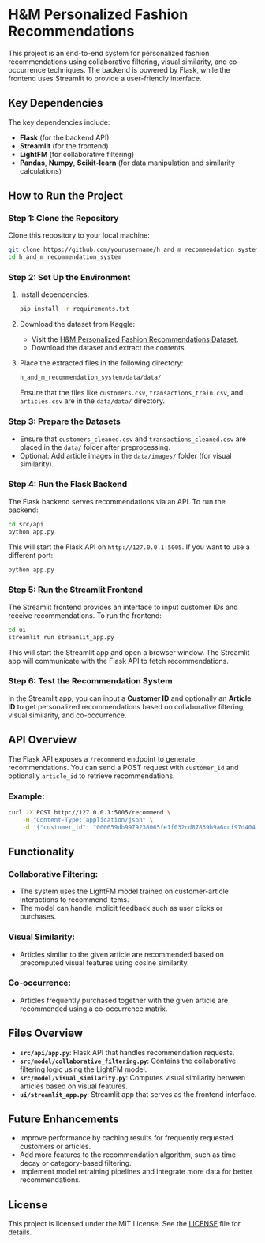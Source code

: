 # H&M Personalized Fashion Recommendations

This project is an end-to-end system for personalized fashion recommendations using collaborative filtering, visual similarity, and co-occurrence techniques. The backend is powered by Flask, while the frontend uses Streamlit to provide a user-friendly interface.

## Key Dependencies

The key dependencies include:

- **Flask** (for the backend API)
- **Streamlit** (for the frontend)
- **LightFM** (for collaborative filtering)
- **Pandas**, **Numpy**, **Scikit-learn** (for data manipulation and similarity calculations)

## How to Run the Project

### Step 1: Clone the Repository

Clone this repository to your local machine:

```bash
git clone https://github.com/yourusername/h_and_m_recommendation_system.git
cd h_and_m_recommendation_system
````

### Step 2: Set Up the Environment

1.  Install dependencies:
    
    ```bash
    pip install -r requirements.txt
    ```
    
2.  Download the dataset from Kaggle:
    
    *   Visit the [H&M Personalized Fashion Recommendations Dataset](https://www.kaggle.com/competitions/h-and-m-personalized-fashion-recommendations/data).
    *   Download the dataset and extract the contents.
3.  Place the extracted files in the following directory:
    
    ```bash
    h_and_m_recommendation_system/data/data/
    ```
    
    Ensure that the files like `customers.csv`, `transactions_train.csv`, and `articles.csv` are in the `data/data/` directory.
    

### Step 3: Prepare the Datasets

*   Ensure that `customers_cleaned.csv` and `transactions_cleaned.csv` are placed in the `data/` folder after preprocessing.
*   Optional: Add article images in the `data/images/` folder (for visual similarity).

### Step 4: Run the Flask Backend

The Flask backend serves recommendations via an API. To run the backend:

```bash
cd src/api
python app.py
```

This will start the Flask API on `http://127.0.0.1:5005`. If you want to use a different port:

```bash
python app.py 
```

### Step 5: Run the Streamlit Frontend

The Streamlit frontend provides an interface to input customer IDs and receive recommendations. To run the frontend:

```bash
cd ui
streamlit run streamlit_app.py
```

This will start the Streamlit app and open a browser window. The Streamlit app will communicate with the Flask API to fetch recommendations.

### Step 6: Test the Recommendation System

In the Streamlit app, you can input a **Customer ID** and optionally an **Article ID** to get personalized recommendations based on collaborative filtering, visual similarity, and co-occurrence.

API Overview
------------

The Flask API exposes a `/recommend` endpoint to generate recommendations. You can send a POST request with `customer_id` and optionally `article_id` to retrieve recommendations.

### Example:

```bash
curl -X POST http://127.0.0.1:5005/recommend \
    -H "Content-Type: application/json" \
    -d '{"customer_id": "000659db9979238065fe1f032cd87839b9a6ccf97d404f8513d6279281bda7e0", "article_id": "123456"}'
```

Functionality
-------------

### Collaborative Filtering:

*   The system uses the LightFM model trained on customer-article interactions to recommend items.
*   The model can handle implicit feedback such as user clicks or purchases.

### Visual Similarity:

*   Articles similar to the given article are recommended based on precomputed visual features using cosine similarity.

### Co-occurrence:

*   Articles frequently purchased together with the given article are recommended using a co-occurrence matrix.

Files Overview
--------------

*   **`src/api/app.py`**: Flask API that handles recommendation requests.
*   **`src/model/collaborative_filtering.py`**: Contains the collaborative filtering logic using the LightFM model.
*   **`src/model/visual_similarity.py`**: Computes visual similarity between articles based on visual features.
*   **`ui/streamlit_app.py`**: Streamlit app that serves as the frontend interface.

Future Enhancements
-------------------

*   Improve performance by caching results for frequently requested customers or articles.
*   Add more features to the recommendation algorithm, such as time decay or category-based filtering.
*   Implement model retraining pipelines and integrate more data for better recommendations.

License
-------

This project is licensed under the MIT License. See the [LICENSE](LICENSE) file for details.
